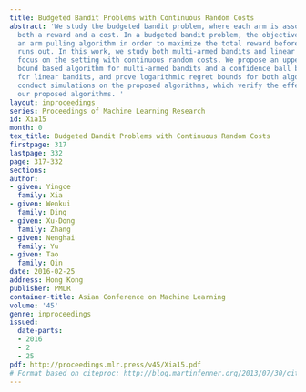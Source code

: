 ```yaml
---
title: Budgeted Bandit Problems with Continuous Random Costs
abstract: 'We study the budgeted bandit problem, where each arm is associated with
  both a reward and a cost. In a budgeted bandit problem, the objective is to design
  an arm pulling algorithm in order to maximize the total reward before the budget
  runs out. In this work, we study both multi-armed bandits and linear bandits, and
  focus on the setting with continuous random costs. We propose an upper confidence
  bound based algorithm for multi-armed bandits and a confidence ball based algorithm
  for linear bandits, and prove logarithmic regret bounds for both algorithms. We
  conduct simulations on the proposed algorithms, which verify the effectiveness of
  our proposed algorithms. '
layout: inproceedings
series: Proceedings of Machine Learning Research
id: Xia15
month: 0
tex_title: Budgeted Bandit Problems with Continuous Random Costs
firstpage: 317
lastpage: 332
page: 317-332
sections: 
author:
- given: Yingce
  family: Xia
- given: Wenkui
  family: Ding
- given: Xu-Dong
  family: Zhang
- given: Nenghai
  family: Yu
- given: Tao
  family: Qin
date: 2016-02-25
address: Hong Kong
publisher: PMLR
container-title: Asian Conference on Machine Learning
volume: '45'
genre: inproceedings
issued:
  date-parts:
  - 2016
  - 2
  - 25
pdf: http://proceedings.mlr.press/v45/Xia15.pdf
# Format based on citeproc: http://blog.martinfenner.org/2013/07/30/citeproc-yaml-for-bibliographies/
---
```

